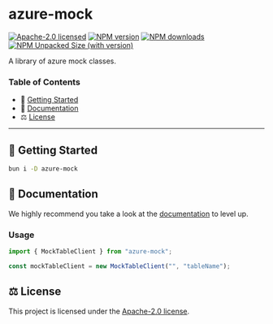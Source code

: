# azure-mock

[![Apache-2.0 licensed][badge-license]][url-license]
[![NPM version][badge-npm-version]][url-npm]
[![NPM downloads][badge-npm-downloads]][url-npm]
[![NPM Unpacked Size (with version)][badge-npm-unpacked-size]][url-npm]

A library of azure mock classes.

### Table of Contents

- 🚀 [Getting Started](#getting-started)
- 📖 [Documentation](#documentation)
- ⚖️ [License](#license)

---

## <a name="getting-started">🚀 Getting Started</a>

```bash
bun i -D azure-mock
```

## <a name="documentation">📖 Documentation</a>

We highly recommend you take a look at the [documentation](https://esposter.com/docs/modules/azure-mock.html) to level up.

### Usage

```ts
import { MockTableClient } from "azure-mock";

const mockTableClient = new MockTableClient("", "tableName");
```

## <a name="license">⚖️ License</a>

This project is licensed under the [Apache-2.0 license](https://github.com/Esposter/Esposter/blob/main/LICENSE).

[badge-license]: https://img.shields.io/github/license/Esposter/Esposter.svg?color=blue
[url-license]: https://github.com/Esposter/Esposter/blob/main/LICENSE
[badge-npm-version]: https://img.shields.io/npm/v/azure-mock/latest?color=brightgreen
[url-npm]: https://www.npmjs.com/package/azure-mock/v/latest
[badge-npm-unpacked-size]: https://img.shields.io/npm/unpacked-size/azure-mock/latest?label=npm
[badge-npm-downloads]: https://img.shields.io/npm/dm/azure-mock.svg
